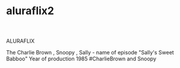 # aluraflix2
<header></header>ALURAFLIX


The Charlie Brown , Snoopy , Sally - name of episode "Sally's Sweet Babboo" Year of production 1985
#CharlieBrown and Snoopy
